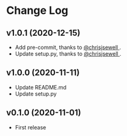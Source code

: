 # Change Log

## v1.0.1 (2020-12-15)

- Add pre-commit, thanks to [@chrisjsewell ](https://github.com/chrisjsewell).
- Update setup.py, thanks to [@chrisjsewell ](https://github.com/chrisjsewell).

## v1.0.0 (2020-11-11)

- Update README.md
- Update setup.py

## v0.1.0 (2020-11-01)

- First release
